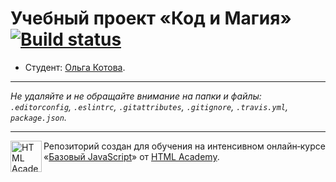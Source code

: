 # Учебный проект «Код и Магия» [![Build status][travis-image]][travis-url]

* Студент: [Ольга Котова](https://up.htmlacademy.ru/javascript/9/user/138410).

---

_Не удаляйте и не обращайте внимание на папки и файлы:_<br>
_`.editorconfig`, `.eslintrc`, `.gitattributes`, `.gitignore`, `.travis.yml`, `package.json`._

---

<a href="https://htmlacademy.ru/intensive/javascript"><img align="left" width="50" height="50" title="HTML Academy" src="https://up.htmlacademy.ru/static/img/intensive/javascript/logo-for-github.svg"></a>

Репозиторий создан для обучения на интенсивном онлайн‑курсе «[Базовый JavaScript](https://htmlacademy.ru/intensive/javascript)» от [HTML Academy](https://htmlacademy.ru).

[travis-image]: https://travis-ci.org/htmlacademy-javascript/138410-code-and-magick.svg?branch=master
[travis-url]: https://travis-ci.org/htmlacademy-javascript/138410-code-and-magick
